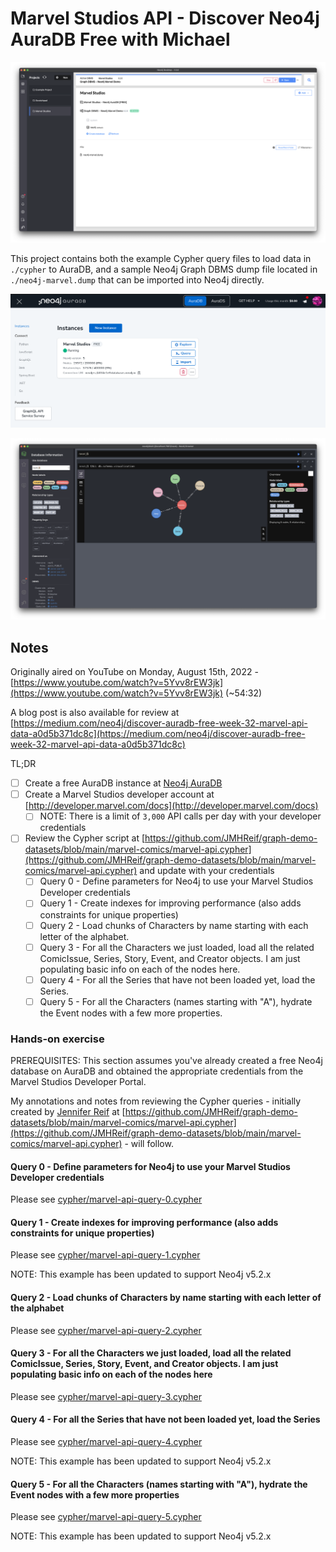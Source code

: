 # Marvel Studios API - Discover Neo4j AuraDB Free with Michael

![screenshots/screenshot.png](screenshots/screenshot.png)

This project contains both the example Cypher query files to load data in `./cypher` to AuraDB, and a sample Neo4j Graph DBMS dump file located in `./neo4j-marvel.dump` that can be imported into Neo4j directly.

![screenshots/screenshot-neo4j-auradb.png](screenshots/screenshot-neo4j-auradb.png)

![screenshots/screenshot-neo4j-browser.png](screenshots/screenshot-neo4j-browser.png)

## Notes

Originally aired on YouTube on Monday, August 15th, 2022 - [https://www.youtube.com/watch?v=5Yvv8rEW3jk](https://www.youtube.com/watch?v=5Yvv8rEW3jk) (~54:32)

A blog post is also available for review at [https://medium.com/neo4j/discover-auradb-free-week-32-marvel-api-data-a0d5b371dc8c](https://medium.com/neo4j/discover-auradb-free-week-32-marvel-api-data-a0d5b371dc8c)

TL;DR

- [ ] Create a free AuraDB instance at [Neo4j AuraDB](https://console.neo4j.io/)
- [ ] Create a Marvel Studios developer account at [http://developer.marvel.com/docs](http://developer.marvel.com/docs)
  - [ ] NOTE: There is a limit of `3,000` API calls per day with your developer credentials
- [ ] Review the Cypher script at [https://github.com/JMHReif/graph-demo-datasets/blob/main/marvel-comics/marvel-api.cypher](https://github.com/JMHReif/graph-demo-datasets/blob/main/marvel-comics/marvel-api.cypher) and update with your credentials
  - [ ] Query 0 - Define parameters for Neo4j to use your Marvel Studios Developer credentials
  - [ ] Query 1 - Create indexes for improving performance (also adds constraints for unique properties)
  - [ ] Query 2 - Load chunks of Characters by name starting with each letter of the alphabet.
  - [ ] Query 3 - For all the Characters we just loaded, load all the related ComicIssue, Series, Story, Event, and Creator objects. I am just populating basic info on each of the nodes here.
  - [ ] Query 4 - For all the Series that have not been loaded yet, load the Series.
  - [ ] Query 5 - For all the Characters (names starting with "A"), hydrate the Event nodes with a few more properties.

### Hands-on exercise

PREREQUISITES: This section assumes you've already created a free Neo4j database on AuraDB and obtained the appropriate credentials from the Marvel Studios Developer Portal.

My annotations and notes from reviewing the Cypher queries - initially created by [Jennifer Reif](https://github.com/JMHReif) at [https://github.com/JMHReif/graph-demo-datasets/blob/main/marvel-comics/marvel-api.cypher](https://github.com/JMHReif/graph-demo-datasets/blob/main/marvel-comics/marvel-api.cypher) - will follow.

#### Query 0 - Define parameters for Neo4j to use your Marvel Studios Developer credentials

Please see [cypher/marvel-api-query-0.cypher](cypher/marvel-api-query-0.cypher)

#### Query 1 - Create indexes for improving performance (also adds constraints for unique properties)

Please see [cypher/marvel-api-query-1.cypher](cypher/marvel-api-query-1.cypher)

NOTE: This example has been updated to support Neo4j v5.2.x

#### Query 2 - Load chunks of Characters by name starting with each letter of the alphabet

Please see [cypher/marvel-api-query-2.cypher](cypher/marvel-api-query-2.cypher)

#### Query 3 - For all the Characters we just loaded, load all the related ComicIssue, Series, Story, Event, and Creator objects. I am just populating basic info on each of the nodes here

Please see [cypher/marvel-api-query-3.cypher](cypher/marvel-api-query-3.cypher)

#### Query 4 - For all the Series that have not been loaded yet, load the Series

Please see [cypher/marvel-api-query-4.cypher](cypher/marvel-api-query-4.cypher)

NOTE: This example has been updated to support Neo4j v5.2.x

#### Query 5 - For all the Characters (names starting with "A"), hydrate the Event nodes with a few more properties

Please see [cypher/marvel-api-query-5.cypher](cypher/marvel-api-query-5.cypher)

NOTE: This example has been updated to support Neo4j v5.2.x
